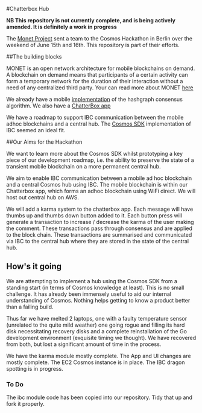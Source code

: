 #Chatterbox Hub

**NB This repository is not currently complete, and is being actively amended. It is definitely a work in progress**


The [Monet Project](https://monet.network/)  sent a team to the Cosmos Hackathon in Berlin over the weekend of June 15th and 16th. This repository is part of their efforts. 

##The building blocks

MONET is an open network architecture for mobile blockchains on demand. A blockchain on demand means that participants of a certain activity can form a temporary network for the duration of their interaction without a need of any centralized third party. Your can read more about MONET [here](https://monet.network/about.html)

We already have a mobile [implementation](http://docs.babble.io/en/latest/) of the hashgraph consensus algorithm. We also have a [ChatterBox app](https://monet.network/chatterbox.html) 

We have a roadmap to support IBC communication between the mobile adhoc blockchains and a central hub. The [Cosmos SDK](https://cosmos.network/docs/intro/) implementation of IBC seemed an ideal fit.

##Our Aims for the Hackathon

We want to learn more about the Cosmos SDK whilst prototyping a key piece of our development roadmap, i.e. the ability to preserve the state of a transient mobile blockchain on a more permanent central hub. 

We aim to enable IBC communication between a mobile ad hoc blockchain and a central Cosmos hub using IBC. The mobile blockchain is within our Chatterbox app, which forms an adhoc blockchain using WiFi direct. We will host out central hub on AWS. 

We will add a karma system to the chatterbox app. Each message will have thumbs up and thumbs down button added to it. Each button press will generate a transaction to increase / decrease the karma of the user making the comment. These transactions pass through consensus and are applied to the block chain. These transactions are summarised and communicated via IBC to the central hub where they are stored in the state of the central hub. 

## How's it going

We are attempting to implement a hub using the Cosmos SDK from a standing start (in terms of Cosmos knowledge at least). This is no small challenge. It has already been immensely useful to aid our internal understanding of Cosmos. Nothing helps getting to know a product better than a failing build. 

Thus far we have melted 2 laptops, one with a faulty temperature sensor (unrelated to the quite mild weather) one going rogue and filling its hard disk necessitating recovery disks and a complete reinstallation of the Go development environment (exquisite timing we thought). We have recovered from both, but lost a significant amount of time in the process. 

We have the karma module mostly complete. The App and UI changes are mostly complete. The EC2 Cosmos instance is in place. The IBC dragon spotting is in progress. 



### To Do
The ibc module code has been copied into our repository. Tidy that up and fork it properly. 
